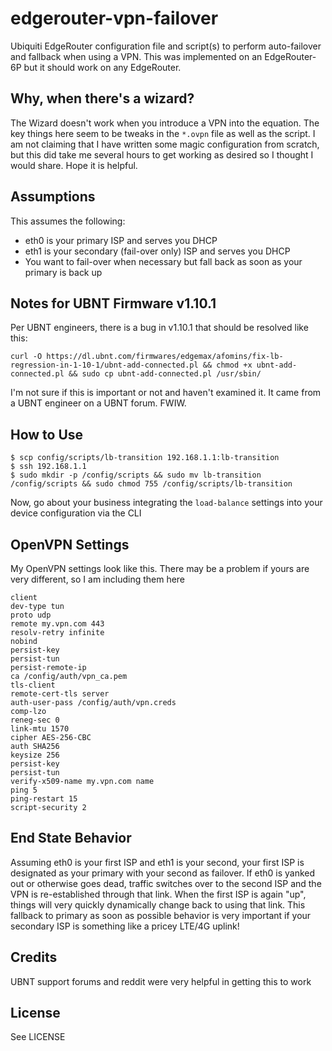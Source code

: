 # edgerouter-vpn-failover
Ubiquiti EdgeRouter configuration file and script(s) to perform auto-failover and fallback when using a VPN. This was implemented on an EdgeRouter-6P but it should work on any EdgeRouter.

## Why, when there's a wizard?

The Wizard doesn't work when you introduce a VPN into the equation. The key things here seem to be tweaks in the `*.ovpn` file as well as the script. I am not claiming that I have written some magic configuration from scratch, but this did take me several hours to get working as desired so I thought I would share. Hope it is helpful.

## Assumptions

This assumes the following:
* eth0 is your primary ISP and serves you DHCP
* eth1 is your secondary (fail-over only) ISP and serves you DHCP
* You want to fail-over when necessary but fall back as soon as your primary is back up

## Notes for UBNT Firmware v1.10.1

Per UBNT engineers, there is a bug in v1.10.1 that should be resolved like this:

`curl -O https://dl.ubnt.com/firmwares/edgemax/afomins/fix-lb-regression-in-1-10-1/ubnt-add-connected.pl && chmod +x ubnt-add-connected.pl && sudo cp ubnt-add-connected.pl /usr/sbin/`

I'm not sure if this is important or not and haven't examined it. It came from a UBNT engineer on a UBNT forum. FWIW.

## How to Use

```
$ scp config/scripts/lb-transition 192.168.1.1:lb-transition
$ ssh 192.168.1.1
$ sudo mkdir -p /config/scripts && sudo mv lb-transition /config/scripts && sudo chmod 755 /config/scripts/lb-transition
```

Now, go about your business integrating the `load-balance` settings into your device configuration via the CLI

## OpenVPN Settings

My OpenVPN settings look like this. There may be a problem if yours are very different, so I am including them here

```
client
dev-type tun
proto udp
remote my.vpn.com 443
resolv-retry infinite
nobind
persist-key
persist-tun
persist-remote-ip
ca /config/auth/vpn_ca.pem
tls-client
remote-cert-tls server
auth-user-pass /config/auth/vpn.creds
comp-lzo
reneg-sec 0
link-mtu 1570
cipher AES-256-CBC
auth SHA256
keysize 256
persist-key
persist-tun
verify-x509-name my.vpn.com name
ping 5
ping-restart 15
script-security 2
```

## End State Behavior

Assuming eth0 is your first ISP and eth1 is your second, your first ISP is designated as your primary with your second as failover. If eth0 is yanked out or otherwise goes dead, traffic switches over to the second ISP and the VPN is re-established through that link. When the first ISP is again "up", things will very quickly dynamically change back to using that link. This fallback to primary as soon as possible behavior is very important if your secondary ISP is something like a pricey LTE/4G uplink!

## Credits

UBNT support forums and reddit were very helpful in getting this to work

## License

See LICENSE
